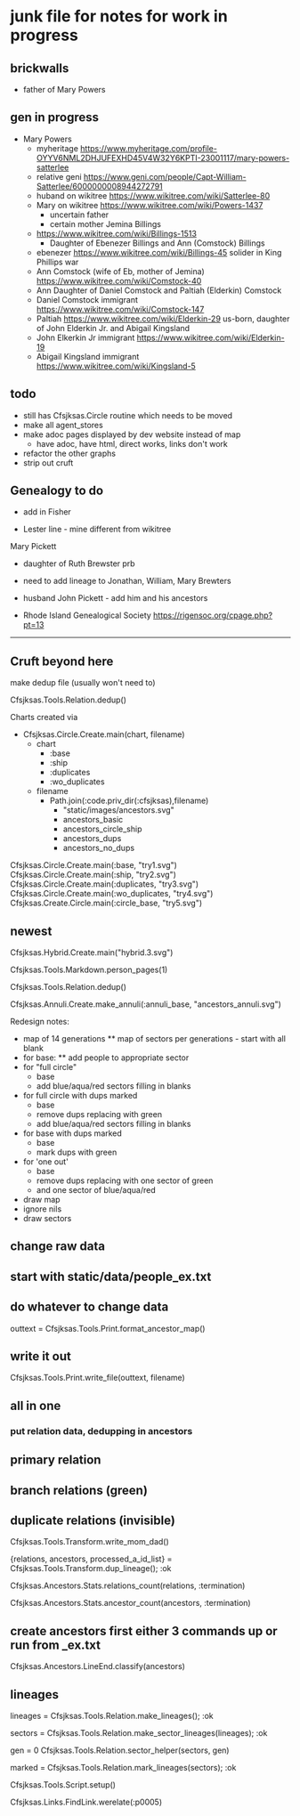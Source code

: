# junk file for notes for work in progress

## brickwalls

* father of Mary Powers

## gen in progress

* Mary Powers
  * myheritage https://www.myheritage.com/profile-OYYV6NML2DHJUFEXHD45V4W32Y6KPTI-23001117/mary-powers-satterlee
  * relative geni https://www.geni.com/people/Capt-William-Satterlee/6000000008944272791
  * huband on wikitree https://www.wikitree.com/wiki/Satterlee-80
  * Mary on wikitree https://www.wikitree.com/wiki/Powers-1437
    * uncertain father
    * certain mother Jemina Billings
  * https://www.wikitree.com/wiki/Billings-1513
    * Daughter of Ebenezer Billings and Ann (Comstock) Billings
  * ebenezer https://www.wikitree.com/wiki/Billings-45 solider in King Phillips war
  * Ann Comstock (wife of Eb, mother of Jemina) https://www.wikitree.com/wiki/Comstock-40
  * Ann Daughter of Daniel Comstock and Paltiah (Elderkin) Comstock
  * Daniel Comstock immigrant https://www.wikitree.com/wiki/Comstock-147
  * Paltiah https://www.wikitree.com/wiki/Elderkin-29 us-born, daughter of John Elderkin Jr. and Abigail Kingsland
  * John Elkerkin Jr immigrant https://www.wikitree.com/wiki/Elderkin-19
  * Abigail Kingsland immigrant https://www.wikitree.com/wiki/Kingsland-5

## todo

* still has Cfsjksas.Circle routine which needs to be moved
* make all agent_stores
* make adoc pages displayed by dev website instead of map
  * have adoc, have html, direct works, links don't work
* refactor the other graphs
* strip out cruft

## Genealogy to do

* add in Fisher

* Lester line - mine different from wikitree

Mary Pickett

* daughter of Ruth Brewster prb
* need to add lineage to Jonathan, William, Mary Brewters
* husband John Pickett - add him and his ancestors

* Rhode Island Genealogical Society https://rigensoc.org/cpage.php?pt=13

--------------------------------------------

## Cruft beyond here

make dedup file (usually won't need to)

Cfsjksas.Tools.Relation.dedup()

Charts created via

* Cfsjksas.Circle.Create.main(chart, filename)
  * chart
    * :base
    * :ship
    * :duplicates
    * :wo_duplicates
  * filename
    * Path.join(:code.priv_dir(:cfsjksas),filename)
      * "static/images/ancestors.svg"
      * ancestors_basic
      * ancestors_circle_ship
      * ancestors_dups
      * ancestors_no_dups

Cfsjksas.Circle.Create.main(:base, "try1.svg")
Cfsjksas.Circle.Create.main(:ship, "try2.svg")
Cfsjksas.Circle.Create.main(:duplicates, "try3.svg")
Cfsjksas.Circle.Create.main(:wo_duplicates, "try4.svg")
Cfsjksas.Create.Circle.main(:circle_base, "try5.svg")

## newest

Cfsjksas.Hybrid.Create.main("hybrid.3.svg")

Cfsjksas.Tools.Markdown.person_pages(1)

Cfsjksas.Tools.Relation.dedup()

Cfsjksas.Annuli.Create.make_annuli(:annuli_base, "ancestors_annuli.svg")

  Redesign notes:

* map of 14 generations
** map of sectors per generations - start with all blank
* for base:
** add people to appropriate sector
* for "full circle"
  * base
  * add blue/aqua/red sectors filling in blanks
* for full circle with dups marked
  * base
  * remove dups replacing with green
  * add blue/aqua/red sectors filling in blanks
* for base with dups marked
  * base
  * mark dups with green
* for 'one out'
  * base
  * remove dups replacing with one sector of green
  * and one sector of blue/aqua/red
* draw map
* ignore nils
* draw sectors

## change raw data

## start with static/data/people_ex.txt

## do whatever to change data

outtext = Cfsjksas.Tools.Print.format_ancestor_map()

## write it out

Cfsjksas.Tools.Print.write_file(outtext, filename)

## all in one

### put relation data, dedupping in ancestors

## primary relation

## branch relations (green)

## duplicate relations (invisible)

Cfsjksas.Tools.Transform.write_mom_dad()

{relations, ancestors, processed_a_id_list} = Cfsjksas.Tools.Transform.dup_lineage(); :ok

Cfsjksas.Ancestors.Stats.relations_count(relations, :termination)

Cfsjksas.Ancestors.Stats.ancestor_count(ancestors, :termination)

## create ancestors first either 3 commands up or run from _ex.txt

Cfsjksas.Ancestors.LineEnd.classify(ancestors)

## lineages

lineages = Cfsjksas.Tools.Relation.make_lineages(); :ok

sectors = Cfsjksas.Tools.Relation.make_sector_lineages(lineages); :ok

gen = 0
Cfsjksas.Tools.Relation.sector_helper(sectors, gen)

marked = Cfsjksas.Tools.Relation.mark_lineages(sectors); :ok

Cfsjksas.Tools.Script.setup()

Cfsjksas.Links.FindLink.werelate(:p0005)
